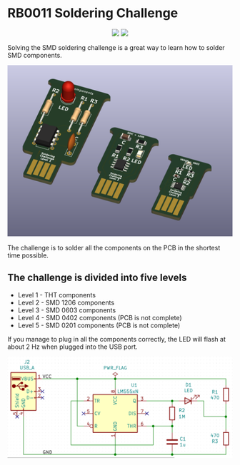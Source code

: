 # RB0011 Soldering Challenge

<p align="center">
<a href="https://hits.seeyoufarm.com"><img src="https://hits.seeyoufarm.com/api/count/incr/badge.svg?url=https%3A%2F%2Fgithub.com%2FRoboticsBrno%2FRB0011-SolderingChallenge&count_bg=%2379C83D&title_bg=%23555555&icon=&icon_color=%23E7E7E7&title=views&edge_flat=true"/></a>
<img src="https://img.shields.io/github/license/RoboticsBrno/RB0011-SolderingChallenge?style=flat-square">
</p>

Solving the SMD soldering challenge is a great way to learn how to solder SMD components.

<div align="center">
    <img src="/docs/media/solderingChallenge-2.png">
</div>

The challenge is to solder all the components on the PCB in the shortest time possible.

## The challenge is divided into five levels
- Level 1 - THT components
- Level 2 - SMD 1206 components
- Level 3 - SMD 0603 components
- Level 4 - SMD 0402 components (PCB is not complete)
- Level 5 - SMD 0201 components (PCB is not complete)


If you manage to plug in all the components correctly, the LED will flash at about 2 Hz when plugged into the USB port.

<div align="center">
    <img src="/docs/media/schema.png">
</div>
